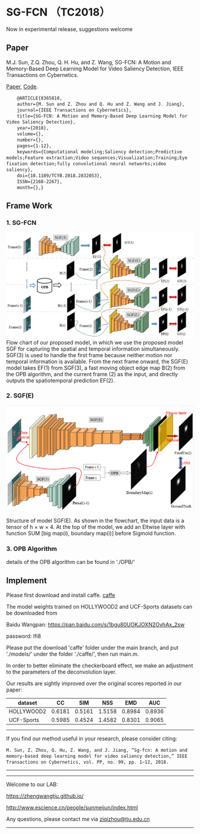 # SG-FCN （TC2018）
Now in experimental release, suggestions welcome

## Paper

M.J. Sun, Z.Q. Zhou, Q. H. Hu, and Z. Wang, SG-FCN: A Motion and Memory-Based Deep Learning Model 
for Video Saliency Detection, IEEE Transactions on Cybernetics.

[Paper][1],  [Code][2].  

[1]: https://ieeexplore.ieee.org/stamp/stamp.jsp?tp=&arnumber=8365810       "Paper" 
[2]: https://github.com/ZZQzzq/SG-FCN#sg-fcn/  "Code" 

```
    @ARTICLE{8365810, 
    author={M. Sun and Z. Zhou and Q. Hu and Z. Wang and J. Jiang}, 
    journal={IEEE Transactions on Cybernetics}, 
    title={SG-FCN: A Motion and Memory-Based Deep Learning Model for Video Saliency Detection}, 
    year={2018}, 
    volume={}, 
    number={}, 
    pages={1-12}, 
    keywords={Computational modeling;Saliency detection;Predictive models;Feature extraction;Video sequences;Visualization;Training;Eye fixation detection;fully convolutional neural networks;video saliency}, 
    doi={10.1109/TCYB.2018.2832053}, 
    ISSN={2168-2267}, 
    month={},}
```

## Frame Work

### 1. SG-FCN
<div align=center>
    <img src="https://github.com/ZZQzzq/SG-FCN/blob/master/figs/sg-fcn.png"/>
</div>
Flow chart of our proposed model, in which we use the proposed model SGF for capturing the spatial and temporal information simultaneously.
SGF(3) is used to handle the first frame because neither motion nor temporal information is available. From the next frame onward, the SGF(E) model
takes EF(1) from SGF(3), a fast moving object edge map B(2) from the OPB algorithm, and the current frame (2) as the input, and directly outputs the
spatiotemporal prediction EF(2).

### 2. SGF(E)

<div align=center>
 <img src="https://github.com/ZZQzzq/SG-FCN/blob/master/figs/sgfe.png"/>
</div>


Structure of model SGF(E). As shown in the flowchart, the input data is a tensor of h × w × 4. At the top of the model, we add an Eltwise layer with function SUM [big map(i), boundary map(i)] before Sigmoid function.

### 3. OPB Algorithm
details of the OPB algorithm can be found in './OPB/'


## Implement

Please first download and install caffe. [caffe][5]

[5]: https://github.com/BVLC/caffe

The model weights trained on HOLLYWOOD2 and UCF-Sports datasets can be downloaded from

Baidu Wangpan: https://pan.baidu.com/s/1bgu80UOKJOXN2OvhAx_2sw 

password: lfi8

Please put the download 'caffe' folder under the main branch, and put './models/' under the folder './caffe/', then run main.m.

In order to better eliminate the checkerboard effect, we make an adjustment to the parameters of the deconvolution layer.

Our results are sightly improved over the original scores reported in our paper:

| dataset | CC | SIM | NSS | EMD | AUC|
| --- | --- |  --- | --- | --- | --- |
| HOLLYWOOD2 | 0.6181 | 0.5161 |1.5158 |0.8984 |0.8936 |
| UCF-Sports | 0.5985 | 0.4524 |1.4582 |0.8301 |0.9065 |

***
If you find our method useful in your research, please consider citing:
```
M. Sun, Z. Zhou, Q. Hu, Z. Wang, and J. Jiang, “Sg-fcn: A motion and memory-based deep learning model for video saliency detection,” IEEE Transactions on Cybernetics, vol. PP, no. 99, pp. 1–12, 2018.
```
***

***
Welcome to our LAB:

https://zhengwangtju.github.io/

http://www.escience.cn/people/sunmeijun/index.html

Any questions, please contact me via ziqizhou@tju.edu.cn
***

